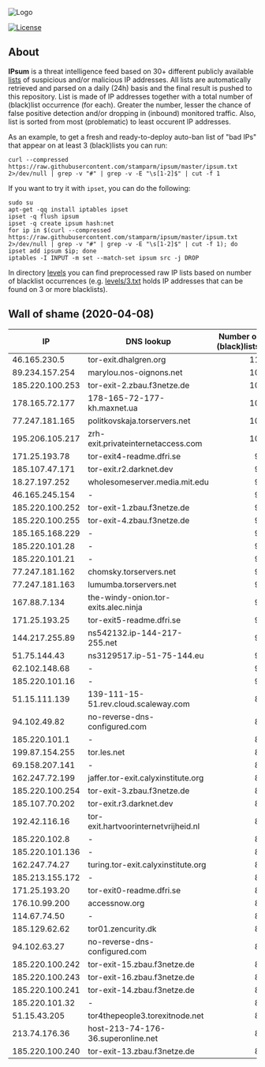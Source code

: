 ![Logo](https://i.imgur.com/PyKLAe7.png)

[![License](https://img.shields.io/badge/license-Public_domain-red.svg)](https://wiki.creativecommons.org/wiki/Public_domain)

About
----

**IPsum** is a threat intelligence feed based on 30+ different publicly available [lists](https://github.com/stamparm/maltrail) of suspicious and/or malicious IP addresses. All lists are automatically retrieved and parsed on a daily (24h) basis and the final result is pushed to this repository. List is made of IP addresses together with a total number of (black)list occurrence (for each). Greater the number, lesser the chance of false positive detection and/or dropping in (inbound) monitored traffic. Also, list is sorted from most (problematic) to least occurent IP addresses.

As an example, to get a fresh and ready-to-deploy auto-ban list of "bad IPs" that appear on at least 3 (black)lists you can run:

```
curl --compressed https://raw.githubusercontent.com/stamparm/ipsum/master/ipsum.txt 2>/dev/null | grep -v "#" | grep -v -E "\s[1-2]$" | cut -f 1
```

If you want to try it with `ipset`, you can do the following:

```
sudo su
apt-get -qq install iptables ipset
ipset -q flush ipsum
ipset -q create ipsum hash:net
for ip in $(curl --compressed https://raw.githubusercontent.com/stamparm/ipsum/master/ipsum.txt 2>/dev/null | grep -v "#" | grep -v -E "\s[1-2]$" | cut -f 1); do ipset add ipsum $ip; done
iptables -I INPUT -m set --match-set ipsum src -j DROP
```

In directory [levels](levels) you can find preprocessed raw IP lists based on number of blacklist occurrences (e.g. [levels/3.txt](levels/3.txt) holds IP addresses that can be found on 3 or more blacklists).

Wall of shame (2020-04-08)
----

|IP|DNS lookup|Number of (black)lists|
|---|---|--:|
46.165.230.5|tor-exit.dhalgren.org|11
89.234.157.254|marylou.nos-oignons.net|10
185.220.100.253|tor-exit-2.zbau.f3netze.de|10
178.165.72.177|178-165-72-177-kh.maxnet.ua|10
77.247.181.165|politkovskaja.torservers.net|10
195.206.105.217|zrh-exit.privateinternetaccess.com|10
171.25.193.78|tor-exit4-readme.dfri.se|9
185.107.47.171|tor-exit.r2.darknet.dev|9
18.27.197.252|wholesomeserver.media.mit.edu|9
46.165.245.154|-|9
185.220.100.252|tor-exit-1.zbau.f3netze.de|9
185.220.100.255|tor-exit-4.zbau.f3netze.de|9
185.165.168.229|-|9
185.220.101.28|-|9
185.220.101.21|-|9
77.247.181.162|chomsky.torservers.net|9
77.247.181.163|lumumba.torservers.net|9
167.88.7.134|the-windy-onion.tor-exits.alec.ninja|9
171.25.193.25|tor-exit5-readme.dfri.se|9
144.217.255.89|ns542132.ip-144-217-255.net|9
51.75.144.43|ns3129517.ip-51-75-144.eu|9
62.102.148.68|-|9
185.220.101.16|-|9
51.15.111.139|139-111-15-51.rev.cloud.scaleway.com|8
94.102.49.82|no-reverse-dns-configured.com|8
185.220.101.1|-|8
199.87.154.255|tor.les.net|8
69.158.207.141|-|8
162.247.72.199|jaffer.tor-exit.calyxinstitute.org|8
185.220.100.254|tor-exit-3.zbau.f3netze.de|8
185.107.70.202|tor-exit.r3.darknet.dev|8
192.42.116.16|tor-exit.hartvoorinternetvrijheid.nl|8
185.220.102.8|-|8
185.220.101.136|-|8
162.247.74.27|turing.tor-exit.calyxinstitute.org|8
185.213.155.172|-|8
171.25.193.20|tor-exit0-readme.dfri.se|8
176.10.99.200|accessnow.org|8
114.67.74.50|-|8
185.129.62.62|tor01.zencurity.dk|8
94.102.63.27|no-reverse-dns-configured.com|8
185.220.100.242|tor-exit-15.zbau.f3netze.de|8
185.220.100.243|tor-exit-16.zbau.f3netze.de|8
185.220.100.241|tor-exit-14.zbau.f3netze.de|8
185.220.101.32|-|8
51.15.43.205|tor4thepeople3.torexitnode.net|8
213.74.176.36|host-213-74-176-36.superonline.net|8
185.220.100.240|tor-exit-13.zbau.f3netze.de|8
